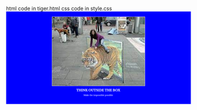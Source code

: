 html code in tiger.html
css code in style.css
<a href="html/tiger.html">
<img src="assets/images/tigertrick.png"></a>
